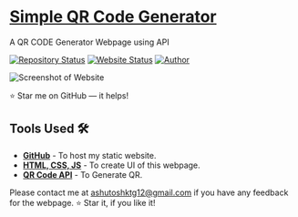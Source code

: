 # <a href="https://vinodjangid07.github.io/Social-App" target="_blank">Simple QR Code Generator</a>
<p align="justify">A QR CODE Generator Webpage using API</p>

[![Repository Status](https://img.shields.io/badge/Repository%20Status-Maintained-dark%20green.svg)](https://github.com/ErAshutoshGupta)
[![Website Status](https://img.shields.io/badge/Website%20Status-Online-green)](https://github.com/ErAshutoshGupta)
[![Author](https://img.shields.io/badge/Author-Vinod%20Jangid-purple.svg)](https://www.instagram.com/__a.s.h.u.t.o.s.h___/)

 
![Screenshot of Website](https://github.com/ErAshutoshGupta/QR-Code-Generator)

:star: Star me on GitHub — it helps!

## Tools Used 🛠️
* [<b>GitHub</b>](https://github.com/) - To host my static website.
* [<b>HTML, CSS, JS</b>](https://www.w3schools.com/css/default.asp) - To create UI of this webpage.
* [<b>QR Code API</b>](https://goqr.me/api/) - To Generate QR.

Please contact me at ashutoshktg12@gmail.com if you have any feedback for the webpage. :star: Star it, if you like it!
